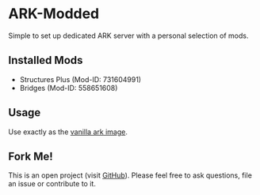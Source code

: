 # ARK-Modded
Simple to set up dedicated ARK server with a personal selection of mods.

## Installed Mods
* Structures Plus (Mod-ID: 731604991)
* Bridges (Mod-ID: 558651608)

## Usage
Use exactly as the [vanilla ark image](https://github.com/Hetsh/docker-ark).

## Fork Me!
This is an open project (visit [GitHub](https://github.com/Hetsh/docker-ark-modded)).
Please feel free to ask questions, file an issue or contribute to it.